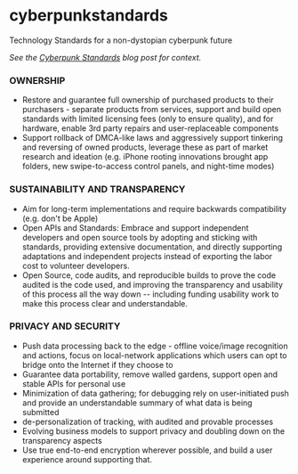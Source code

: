 # cyberpunkstandards
Technology Standards for a non-dystopian cyberpunk future

*See the [Cyberpunk Standards](https://joncamfield.com/blog/2019.02/cyberpunk-standards) blog post for context.*


### OWNERSHIP

* Restore and guarantee full ownership of purchased products to their purchasers - separate products from services, support and build open standards with limited licensing fees (only to ensure quality), and for hardware,  enable 3rd party repairs and user-replaceable components
* Support rollback of DMCA-like laws and aggressively support tinkering and reversing of owned products, leverage these as part of market research and ideation (e.g. iPhone rooting innovations brought app folders, new swipe-to-access control panels, and night-time modes)

### SUSTAINABILITY AND TRANSPARENCY

* Aim for long-term implementations and require backwards compatibility (e.g. don't be Apple)
* Open APIs and Standards: Embrace and support independent developers and open source tools by adopting and sticking with standards, providing extensive documentation, and directly supporting adaptations and independent projects instead of exporting the labor cost to volunteer developers.
* Open Source, code audits, and reproducible builds to prove the code audited is the code used, and improving the transparency and usability of this process all the way down -- including funding usability work to make this process clear and understandable.

### PRIVACY AND SECURITY

* Push data processing back to the edge - offline voice/image recognition and actions, focus on local-network applications which users can opt to bridge onto the Internet if they choose to
* Guarantee data portability, remove walled gardens, support open and stable APIs for personal use
* Minimization of data gathering; for debugging rely on user-initiated push and provide an understandable summary of what data is being submitted
* de-personalization of tracking, with audited and provable processes
* Evolving business models to support privacy and doubling down on the transparency aspects
* Use true end-to-end encryption wherever possible, and build a user experience around supporting that.
